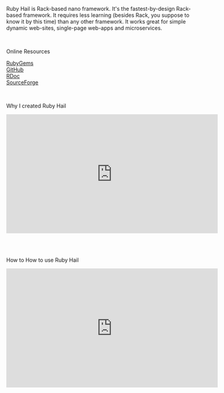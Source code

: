 Ruby Hail is Rack-based nano framework. It's the fastest-by-design Rack-based framework. It requires less learning (besides Rack, you suppose to know it by this time) than any other framework. It works great for simple dynamic web-sites, single-page web-apps and microservices.

<br>

Online Resources

<a href="https://rubygems.org/gems/rhail">RubyGems</a><br>
<a href="https://github.com/E-Xor/rhail">GitHub</a><br>
<a href="http://www.rubydoc.info/github/E-Xor/rhail/">RDoc</a><br>
<a href="https://sourceforge.net/projects/rhail">SourceForge</a><br>

<br>

Why I created Ruby Hail

<iframe width="560" height="315" src="https://www.youtube.com/embed/hKzYhoo68os" frameborder="0" allowfullscreen></iframe>

<br><br>

How to How to use Ruby Hail

<iframe width="560" height="315" src="https://www.youtube.com/embed/b2qNVZHlAwU" frameborder="0" allowfullscreen></iframe>